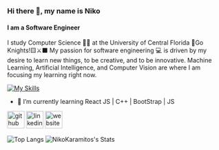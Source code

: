 ### Hi there 👋, my name is Niko
#### I am a Software Engineer
I study Computer Science 👨‍💻 at the University of Central Florida 🍊Go Knights!🟨⚔️⬛️
My passion for software engineering 💻 is driven by my desire to learn new things, to be creative, and to be innovative.
Machine Learning, Artificial Intelligence, and Computer Vision are where I am focusing my learning right now.

[![My Skills](https://skillicons.dev/icons?i=java,c,py,js,html,css,cpp,bootstrap,androidstudio,mysql,nodejs,php,react,opencv,pytorch,tensorflow,sklearn&perline=4)](https://skillicons.dev)

- 🌱 I’m currently learning React JS | C++ | BootStrap | JS  


[<img src='https://cdn.jsdelivr.net/npm/simple-icons@3.0.1/icons/github.svg' alt='github' height='40'>](https://github.com/NikoKaramitos)  [<img src='https://cdn.jsdelivr.net/npm/simple-icons@3.0.1/icons/linkedin.svg' alt='linkedin' height='40'>](https://www.linkedin.com/in/nicholas-karamitos/)  [<img src='https://cdn.jsdelivr.net/npm/simple-icons@3.0.1/icons/icloud.svg' alt='website' height='40'>](https://nikokaramitos.com)  

![Top Langs](https://github-readme-stats.vercel.app/api/top-langs/?username=NikoKaramitos&theme=tokyonight&hide_progress=true) ![NikoKaramitos's Stats](https://github-readme-stats.vercel.app/api?username=NikoKaramitos&theme=tokyonight&show_icons=true&hide_border=false&count_private=true)




<!--
**NikoKaramitos/NikoKaramitos** is a ✨ _special_ ✨ repository because its `README.md` (this file) appears on your GitHub profile.

Here are some ideas to get you started:

- 🔭 I’m currently working on ...
- 🌱 I’m currently learning ...
- 👯 I’m looking to collaborate on ...
- 🤔 I’m looking for help with ...
- 💬 Ask me about ...
- 📫 How to reach me: ...
- 😄 Pronouns: ...
- ⚡ Fun fact: ...

🍊💻📸⚔️⬛️🟨🇬🇷🇺🇸
-->
